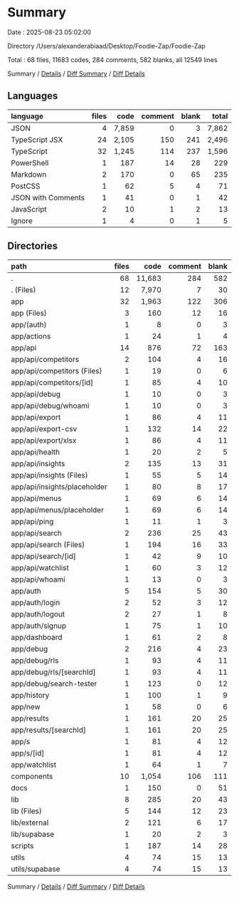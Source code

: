 # Summary

Date : 2025-08-23 05:02:00

Directory /Users/alexanderabiaad/Desktop/Foodie-Zap/Foodie-Zap

Total : 68 files,  11683 codes, 284 comments, 582 blanks, all 12549 lines

Summary / [Details](details.md) / [Diff Summary](diff.md) / [Diff Details](diff-details.md)

## Languages
| language | files | code | comment | blank | total |
| :--- | ---: | ---: | ---: | ---: | ---: |
| JSON | 4 | 7,859 | 0 | 3 | 7,862 |
| TypeScript JSX | 24 | 2,105 | 150 | 241 | 2,496 |
| TypeScript | 32 | 1,245 | 114 | 237 | 1,596 |
| PowerShell | 1 | 187 | 14 | 28 | 229 |
| Markdown | 2 | 170 | 0 | 65 | 235 |
| PostCSS | 1 | 62 | 5 | 4 | 71 |
| JSON with Comments | 1 | 41 | 0 | 1 | 42 |
| JavaScript | 2 | 10 | 1 | 2 | 13 |
| Ignore | 1 | 4 | 0 | 1 | 5 |

## Directories
| path | files | code | comment | blank | total |
| :--- | ---: | ---: | ---: | ---: | ---: |
| . | 68 | 11,683 | 284 | 582 | 12,549 |
| . (Files) | 12 | 7,970 | 7 | 30 | 8,007 |
| app | 32 | 1,963 | 122 | 306 | 2,391 |
| app (Files) | 3 | 160 | 12 | 16 | 188 |
| app/(auth) | 1 | 8 | 0 | 3 | 11 |
| app/actions | 1 | 24 | 1 | 4 | 29 |
| app/api | 14 | 876 | 72 | 163 | 1,111 |
| app/api/competitors | 2 | 104 | 4 | 16 | 124 |
| app/api/competitors (Files) | 1 | 19 | 0 | 6 | 25 |
| app/api/competitors/[id] | 1 | 85 | 4 | 10 | 99 |
| app/api/debug | 1 | 10 | 0 | 3 | 13 |
| app/api/debug/whoami | 1 | 10 | 0 | 3 | 13 |
| app/api/export | 1 | 86 | 4 | 11 | 101 |
| app/api/export-csv | 1 | 132 | 14 | 22 | 168 |
| app/api/export/xlsx | 1 | 86 | 4 | 11 | 101 |
| app/api/health | 1 | 20 | 2 | 5 | 27 |
| app/api/insights | 2 | 135 | 13 | 31 | 179 |
| app/api/insights (Files) | 1 | 55 | 5 | 14 | 74 |
| app/api/insights/placeholder | 1 | 80 | 8 | 17 | 105 |
| app/api/menus | 1 | 69 | 6 | 14 | 89 |
| app/api/menus/placeholder | 1 | 69 | 6 | 14 | 89 |
| app/api/ping | 1 | 11 | 1 | 3 | 15 |
| app/api/search | 2 | 236 | 25 | 43 | 304 |
| app/api/search (Files) | 1 | 194 | 16 | 33 | 243 |
| app/api/search/[id] | 1 | 42 | 9 | 10 | 61 |
| app/api/watchlist | 1 | 60 | 3 | 12 | 75 |
| app/api/whoami | 1 | 13 | 0 | 3 | 16 |
| app/auth | 5 | 154 | 5 | 30 | 189 |
| app/auth/login | 2 | 52 | 3 | 12 | 67 |
| app/auth/logout | 2 | 27 | 1 | 8 | 36 |
| app/auth/signup | 1 | 75 | 1 | 10 | 86 |
| app/dashboard | 1 | 61 | 2 | 8 | 71 |
| app/debug | 2 | 216 | 4 | 23 | 243 |
| app/debug/rls | 1 | 93 | 4 | 11 | 108 |
| app/debug/rls/[searchId] | 1 | 93 | 4 | 11 | 108 |
| app/debug/search-tester | 1 | 123 | 0 | 12 | 135 |
| app/history | 1 | 100 | 1 | 9 | 110 |
| app/new | 1 | 58 | 0 | 6 | 64 |
| app/results | 1 | 161 | 20 | 25 | 206 |
| app/results/[searchId] | 1 | 161 | 20 | 25 | 206 |
| app/s | 1 | 81 | 4 | 12 | 97 |
| app/s/[id] | 1 | 81 | 4 | 12 | 97 |
| app/watchlist | 1 | 64 | 1 | 7 | 72 |
| components | 10 | 1,054 | 106 | 111 | 1,271 |
| docs | 1 | 150 | 0 | 51 | 201 |
| lib | 8 | 285 | 20 | 43 | 348 |
| lib (Files) | 5 | 144 | 12 | 23 | 179 |
| lib/external | 2 | 121 | 6 | 17 | 144 |
| lib/supabase | 1 | 20 | 2 | 3 | 25 |
| scripts | 1 | 187 | 14 | 28 | 229 |
| utils | 4 | 74 | 15 | 13 | 102 |
| utils/supabase | 4 | 74 | 15 | 13 | 102 |

Summary / [Details](details.md) / [Diff Summary](diff.md) / [Diff Details](diff-details.md)